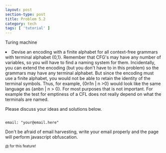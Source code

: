 ```yaml
---
layout: post
section-type: post
title: Problem 5.2
category: tech
tags: [ 'tutorial' ]
---
```

Turing machine
  <li>Devise an encoding with a finite alphabet for all context-free grammars with terminal alphabet {0,1}. Remember that CFG's may have any number of variables, so you will have to find a naming system for them. Incidentally, you can extend the encoding (but you don't have to in this problem) so the grammars may have any terminal alphabet. But since the encoding must use a finite alphabet, you would not be able to retain the identity of the terminal symbols. Thus, for example, {0n1n | n >0} would look like the same language as {anbn | n > 0}. For most purposes that is not important. For example the test for emptiness of a CFL does not really depend on what the terminals are named.</li>
  
 
</ol>

<p></p>
Please discuss your ideas and solutions below.

<pre><code data-trim class="yaml">
email: "your@email.here"
</code></pre>

Don't be afraid of email harvesting, write your email properly and the page will perform javascript obfuscation.

<small> <a href="" target="\_blank">@</a> for this feature!</small>
